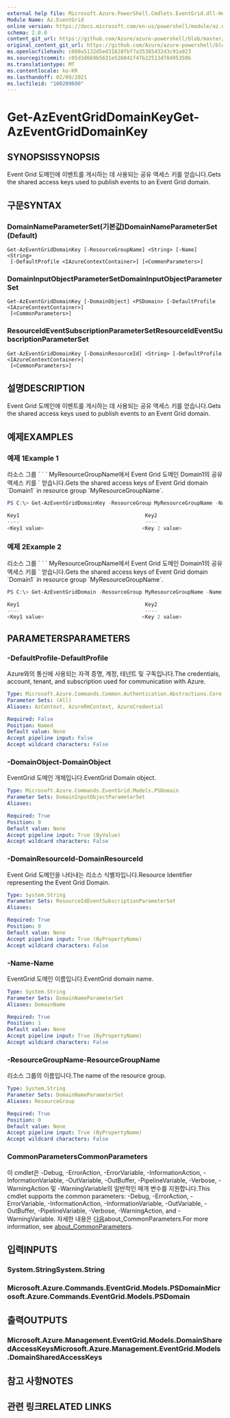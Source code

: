 ```yaml
---
external help file: Microsoft.Azure.PowerShell.Cmdlets.EventGrid.dll-Help.xml
Module Name: Az.EventGrid
online version: https://docs.microsoft.com/en-us/powershell/module/az.eventgrid/get-azeventgriddomainkey
schema: 2.0.0
content_git_url: https://github.com/Azure/azure-powershell/blob/master/src/EventGrid/EventGrid/help/Get-AzEventGridDomainKey.md
original_content_git_url: https://github.com/Azure/azure-powershell/blob/master/src/EventGrid/EventGrid/help/Get-AzEventGridDomainKey.md
ms.openlocfilehash: c080a5132d5ed31828fbf7a35385432d3c91a923
ms.sourcegitcommit: c05d3d669b5631e526841f47b22513d78495350b
ms.translationtype: MT
ms.contentlocale: ko-KR
ms.lasthandoff: 02/09/2021
ms.locfileid: "100209600"
---
```

# <span data-ttu-id="b19c2-101">Get-AzEventGridDomainKey</span><span class="sxs-lookup"><span data-stu-id="b19c2-101">Get-AzEventGridDomainKey</span></span>

## <span data-ttu-id="b19c2-102">SYNOPSIS</span><span class="sxs-lookup"><span data-stu-id="b19c2-102">SYNOPSIS</span></span>
<span data-ttu-id="b19c2-103">Event Grid 도메인에 이벤트를 게시하는 데 사용되는 공유 액세스 키를 얻습니다.</span><span class="sxs-lookup"><span data-stu-id="b19c2-103">Gets the shared access keys used to publish events to an Event Grid domain.</span></span>

## <span data-ttu-id="b19c2-104">구문</span><span class="sxs-lookup"><span data-stu-id="b19c2-104">SYNTAX</span></span>

### <span data-ttu-id="b19c2-105">DomainNameParameterSet(기본값)</span><span class="sxs-lookup"><span data-stu-id="b19c2-105">DomainNameParameterSet (Default)</span></span>
```
Get-AzEventGridDomainKey [-ResourceGroupName] <String> [-Name] <String>
 [-DefaultProfile <IAzureContextContainer>] [<CommonParameters>]
```

### <span data-ttu-id="b19c2-106">DomainInputObjectParameterSet</span><span class="sxs-lookup"><span data-stu-id="b19c2-106">DomainInputObjectParameterSet</span></span>
```
Get-AzEventGridDomainKey [-DomainObject] <PSDomain> [-DefaultProfile <IAzureContextContainer>]
 [<CommonParameters>]
```

### <span data-ttu-id="b19c2-107">ResourceIdEventSubscriptionParameterSet</span><span class="sxs-lookup"><span data-stu-id="b19c2-107">ResourceIdEventSubscriptionParameterSet</span></span>
```
Get-AzEventGridDomainKey [-DomainResourceId] <String> [-DefaultProfile <IAzureContextContainer>]
 [<CommonParameters>]
```

## <span data-ttu-id="b19c2-108">설명</span><span class="sxs-lookup"><span data-stu-id="b19c2-108">DESCRIPTION</span></span>
<span data-ttu-id="b19c2-109">Event Grid 도메인에 이벤트를 게시하는 데 사용되는 공유 액세스 키를 얻습니다.</span><span class="sxs-lookup"><span data-stu-id="b19c2-109">Gets the shared access keys used to publish events to an Event Grid domain.</span></span>

## <span data-ttu-id="b19c2-110">예제</span><span class="sxs-lookup"><span data-stu-id="b19c2-110">EXAMPLES</span></span>

### <span data-ttu-id="b19c2-111">예제 1</span><span class="sxs-lookup"><span data-stu-id="b19c2-111">Example 1</span></span>

<span data-ttu-id="b19c2-112">리소스 그룹 \` \` \` MyResourceGroupName에서 Event Grid 도메인 Domain1의 공유 액세스 키를 \` 얻습니다.</span><span class="sxs-lookup"><span data-stu-id="b19c2-112">Gets the shared access keys of Event Grid domain \`Domain1\` in resource group \`MyResourceGroupName\`.</span></span>

```powershell
PS C:\> Get-AzEventGridDomainKey -ResourceGroup MyResourceGroupName -Name Domain1

Key1                                         Key2
----                                         ----
<Key1 value>                                <Key 2 value>
```

### <span data-ttu-id="b19c2-113">예제 2</span><span class="sxs-lookup"><span data-stu-id="b19c2-113">Example 2</span></span>

<span data-ttu-id="b19c2-114">리소스 그룹 \` \` \` MyResourceGroupName에서 Event Grid 도메인 Domain1의 공유 액세스 키를 \` 얻습니다.</span><span class="sxs-lookup"><span data-stu-id="b19c2-114">Gets the shared access keys of Event Grid domain \`Domain1\` in resource group \`MyResourceGroupName\`.</span></span>

```powershell
PS C:\> Get-AzEventGridDomain -ResourceGroup MyResourceGroupName -Name Domain1 | Get-AzEventGridDomainKey

Key1                                         Key2
----                                         ----
<Key1 value>                                <Key 2 value>
```

## <span data-ttu-id="b19c2-115">PARAMETERS</span><span class="sxs-lookup"><span data-stu-id="b19c2-115">PARAMETERS</span></span>

### <span data-ttu-id="b19c2-116">-DefaultProfile</span><span class="sxs-lookup"><span data-stu-id="b19c2-116">-DefaultProfile</span></span>
<span data-ttu-id="b19c2-117">Azure와의 통신에 사용되는 자격 증명, 계정, 테넌트 및 구독입니다.</span><span class="sxs-lookup"><span data-stu-id="b19c2-117">The credentials, account, tenant, and subscription used for communication with Azure.</span></span>

```yaml
Type: Microsoft.Azure.Commands.Common.Authentication.Abstractions.Core.IAzureContextContainer
Parameter Sets: (All)
Aliases: AzContext, AzureRmContext, AzureCredential

Required: False
Position: Named
Default value: None
Accept pipeline input: False
Accept wildcard characters: False
```

### <span data-ttu-id="b19c2-118">-DomainObject</span><span class="sxs-lookup"><span data-stu-id="b19c2-118">-DomainObject</span></span>
<span data-ttu-id="b19c2-119">EventGrid 도메인 개체입니다.</span><span class="sxs-lookup"><span data-stu-id="b19c2-119">EventGrid Domain object.</span></span>

```yaml
Type: Microsoft.Azure.Commands.EventGrid.Models.PSDomain
Parameter Sets: DomainInputObjectParameterSet
Aliases:

Required: True
Position: 0
Default value: None
Accept pipeline input: True (ByValue)
Accept wildcard characters: False
```

### <span data-ttu-id="b19c2-120">-DomainResourceId</span><span class="sxs-lookup"><span data-stu-id="b19c2-120">-DomainResourceId</span></span>
<span data-ttu-id="b19c2-121">Event Grid 도메인을 나타내는 리소스 식별자입니다.</span><span class="sxs-lookup"><span data-stu-id="b19c2-121">Resource Identifier representing the Event Grid Domain.</span></span>

```yaml
Type: System.String
Parameter Sets: ResourceIdEventSubscriptionParameterSet
Aliases:

Required: True
Position: 0
Default value: None
Accept pipeline input: True (ByPropertyName)
Accept wildcard characters: False
```

### <span data-ttu-id="b19c2-122">-Name</span><span class="sxs-lookup"><span data-stu-id="b19c2-122">-Name</span></span>
<span data-ttu-id="b19c2-123">EventGrid 도메인 이름입니다.</span><span class="sxs-lookup"><span data-stu-id="b19c2-123">EventGrid domain name.</span></span>

```yaml
Type: System.String
Parameter Sets: DomainNameParameterSet
Aliases: DomainName

Required: True
Position: 1
Default value: None
Accept pipeline input: True (ByPropertyName)
Accept wildcard characters: False
```

### <span data-ttu-id="b19c2-124">-ResourceGroupName</span><span class="sxs-lookup"><span data-stu-id="b19c2-124">-ResourceGroupName</span></span>
<span data-ttu-id="b19c2-125">리소스 그룹의 이름입니다.</span><span class="sxs-lookup"><span data-stu-id="b19c2-125">The name of the resource group.</span></span>

```yaml
Type: System.String
Parameter Sets: DomainNameParameterSet
Aliases: ResourceGroup

Required: True
Position: 0
Default value: None
Accept pipeline input: True (ByPropertyName)
Accept wildcard characters: False
```

### <span data-ttu-id="b19c2-126">CommonParameters</span><span class="sxs-lookup"><span data-stu-id="b19c2-126">CommonParameters</span></span>
<span data-ttu-id="b19c2-127">이 cmdlet은 -Debug, -ErrorAction, -ErrorVariable, -InformationAction, -InformationVariable, -OutVariable, -OutBuffer, -PipelineVariable, -Verbose, -WarningAction 및 -WarningVariable의 일반적인 매개 변수를 지원합니다.</span><span class="sxs-lookup"><span data-stu-id="b19c2-127">This cmdlet supports the common parameters: -Debug, -ErrorAction, -ErrorVariable, -InformationAction, -InformationVariable, -OutVariable, -OutBuffer, -PipelineVariable, -Verbose, -WarningAction, and -WarningVariable.</span></span> <span data-ttu-id="b19c2-128">자세한 내용은 [다음](http://go.microsoft.com/fwlink/?LinkID=113216)about_CommonParameters.</span><span class="sxs-lookup"><span data-stu-id="b19c2-128">For more information, see [about_CommonParameters](http://go.microsoft.com/fwlink/?LinkID=113216).</span></span>

## <span data-ttu-id="b19c2-129">입력</span><span class="sxs-lookup"><span data-stu-id="b19c2-129">INPUTS</span></span>

### <span data-ttu-id="b19c2-130">System.String</span><span class="sxs-lookup"><span data-stu-id="b19c2-130">System.String</span></span>

### <span data-ttu-id="b19c2-131">Microsoft.Azure.Commands.EventGrid.Models.PSDomain</span><span class="sxs-lookup"><span data-stu-id="b19c2-131">Microsoft.Azure.Commands.EventGrid.Models.PSDomain</span></span>

## <span data-ttu-id="b19c2-132">출력</span><span class="sxs-lookup"><span data-stu-id="b19c2-132">OUTPUTS</span></span>

### <span data-ttu-id="b19c2-133">Microsoft.Azure.Management.EventGrid.Models.DomainSharedAccessKeys</span><span class="sxs-lookup"><span data-stu-id="b19c2-133">Microsoft.Azure.Management.EventGrid.Models.DomainSharedAccessKeys</span></span>

## <span data-ttu-id="b19c2-134">참고 사항</span><span class="sxs-lookup"><span data-stu-id="b19c2-134">NOTES</span></span>

## <span data-ttu-id="b19c2-135">관련 링크</span><span class="sxs-lookup"><span data-stu-id="b19c2-135">RELATED LINKS</span></span>
